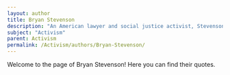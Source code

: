 ```yaml
---
layout: author
title: Bryan Stevenson
description: "An American lawyer and social justice activist, Stevenson is the founder of the Equal Justice Initiative and has worked extensively on issues related to criminal justice and mass incarceration."
subject: "Activism"
parent: Activism
permalink: /Activism/authors/Bryan-Stevenson/
---
```


Welcome to the page of Bryan Stevenson! Here you can find their quotes.
